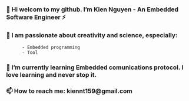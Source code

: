 <h3>👋 Hi welcom to my github. I’m Kien Nguyen - An Embedded Software Engineer ⚡</h3>
<h3>🔭 I am passionate about creativity and science, especially:</h3>

          - Embedded programming
          - Tool
                    
<h3>🌱 I’m currently learning Embedded comunications protocol. I love learning and never stop it.</h3>  
<h3>📫 How to reach me: kiennt159@gmail.com</h3>
<!---
KienNguyen9/KienNguyen9 is a ✨ special ✨ repository because its `README.md` (this file) appears on your GitHub profile.
You can click the Preview link to take a look at your changes.
--->
